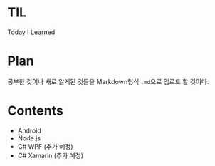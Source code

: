 # TIL
Today I Learned

# Plan
공부한 것이나 새로 알게된 것들을 Markdown형식 ```.md```으로 업로드 할 것이다.

# Contents
- Android
- Node.js
- C# WPF (추가 예정)
- C# Xamarin (추가 예정)
